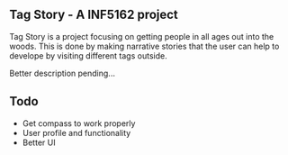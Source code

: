 Tag Story - A INF5162 project
-----------------------------
Tag Story is a project focusing on getting people in all ages out into the woods. This is done by making narrative stories that the user can help to develope by visiting different tags outside.

Better description pending...

Todo
----
* Get compass to work properly
* User profile and functionality
* Better UI
